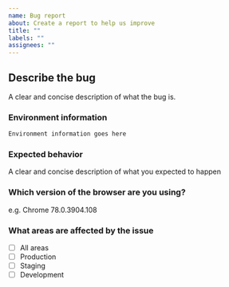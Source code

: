```yaml
---
name: Bug report
about: Create a report to help us improve
title: ""
labels: ""
assignees: ""
---
```


## Describe the bug

A clear and concise description of what the bug is.

### Environment information

```txt
Environment information goes here
```

### Expected behavior

A clear and concise description of what you expected to happen

### Which version of the browser are you using?

e.g. Chrome 78.0.3904.108

### What areas are affected by the issue

- [ ] All areas
- [ ] Production
- [ ] Staging
- [ ] Development
